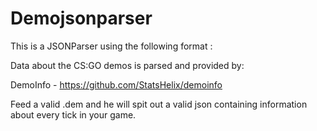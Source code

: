 # Demojsonparser

This is a JSONParser using the following format : <coming soon>

Data about the CS:GO demos is parsed and provided by:

DemoInfo - https://github.com/StatsHelix/demoinfo

Feed a valid .dem and he will spit out a valid json containing information about every tick in your game.

